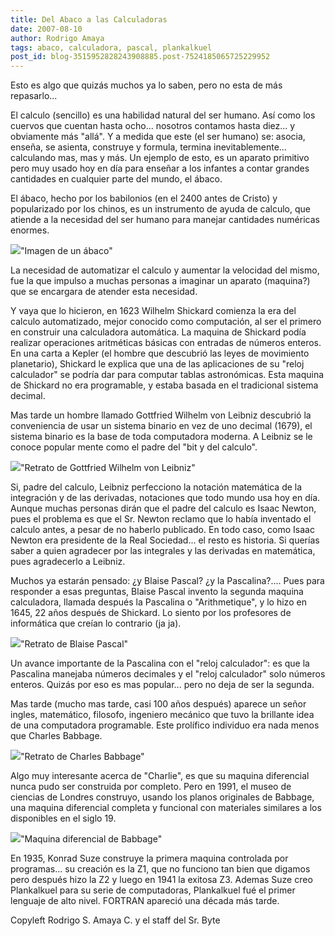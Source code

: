 ```yaml
---
title: Del Abaco a las Calculadoras
date: 2007-08-10
author: Rodrigo Amaya
tags: abaco, calculadora, pascal, plankalkuel
post_id: blog-3515952828243908885.post-7524185065725229952
---
```


Esto es algo que quizás muchos ya lo saben, pero no esta de más
      repasarlo...

El calculo (sencillo) es una
      habilidad natural del ser humano. Así como los cuervos que cuentan hasta ocho... nosotros
      contamos hasta diez... y obviamente más "allá". Y a medida que este (el ser humano) se:
      asocia, enseña, se asienta, construye y formula, termina inevitablemente... calculando mas,
      mas y más. Un ejemplo de esto, es un aparato primitivo pero muy usado hoy en día para enseñar
      a los infantes a contar grandes cantidades en cualquier parte del mundo, el ábaco.

El ábaco, hecho por los babilonios (en el 2400 antes de Cristo) y
      popularizado por los chinos, es un instrumento de ayuda de calculo, que atiende a la necesidad
      del ser humano para manejar cantidades numéricas enormes.

[![](http://bp3.blogger.com/_ayvorITawE4/RsRbMvK3CcI/AAAAAAAAAbo/a1ADB_7A-QM/s320/abaco.JPG)](http://bp3.blogger.com/_ayvorITawE4/RsRbMvK3CcI/AAAAAAAAAbo/a1ADB_7A-QM/s1600-h/abaco.JPG)"Imagen de un
      ábaco"

La necesidad de
      automatizar el calculo y aumentar la velocidad del mismo, fue la que impulso a muchas personas
      a imaginar un aparato (maquina?) que se encargara de atender esta necesidad.

Y vaya que lo hicieron, en 1623 Wilhelm Shickard comienza la era del calculo
      automatizado, mejor conocido como computación, al ser el primero en construir una calculadora
      automática.
La maquina de Shickard podía realizar operaciones aritméticas básicas
      con entradas de números enteros.
En una carta a Kepler (el hombre que descubrió las
      leyes de movimiento planetario), Shickard le explica que una de las aplicaciones de su "reloj
      calculador" se podría dar para computar tablas astronómicas.
Esta maquina de
      Shickard no era programable, y estaba basada en el tradicional sistema decimal.

Mas tarde un hombre llamado Gottfried Wilhelm von Leibniz descubrió la
      conveniencia de usar un sistema binario en vez de uno decimal (1679), el sistema binario es la
      base de toda computadora moderna. A Leibniz se le conoce popular mente como el padre del "bit
      y del calculo".

[![](http://bp3.blogger.com/_ayvorITawE4/RsRcEvK3CfI/AAAAAAAAAcA/9hcVs7Ekoi4/s320/Gottfried_Wilhelm_von_Leibniz.jpg)](http://bp3.blogger.com/_ayvorITawE4/RsRcEvK3CfI/AAAAAAAAAcA/9hcVs7Ekoi4/s1600-h/Gottfried_Wilhelm_von_Leibniz.jpg)"Retrato de Gottfried
      Wilhelm von Leibniz"

Si, padre
      del calculo, Leibniz perfecciono la notación matemática de la integración y de las derivadas,
      notaciones que todo mundo usa hoy en día. Aunque muchas personas dirán que el padre del
      calculo es Isaac Newton, pues el problema es que el Sr. Newton reclamo que lo había inventado
      el calculo antes, a pesar de no haberlo publicado. En todo caso, como Isaac Newton era
      presidente de la Real Sociedad... el resto es historia. Si querías saber a quien agradecer por
      las integrales y las derivadas en matemática, pues agradecerlo a Leibniz.

Muchos ya estarán pensado: ¿y Blaise Pascal? ¿y la Pascalina?....
Pues para
      responder a esas preguntas, Blaise Pascal invento la segunda maquina calculadora, llamada
      después la Pascalina o "Arithmetique", y lo hizo en 1645, 22 años después de Shickard. Lo
      siento por los profesores de informática que creían lo contrario (ja ja).

[![](http://bp3.blogger.com/_ayvorITawE4/RsRbjvK3CdI/AAAAAAAAAbw/EtFmlKfwrbA/s320/Blaise_Pascal.jpeg)](http://bp3.blogger.com/_ayvorITawE4/RsRbjvK3CdI/AAAAAAAAAbw/EtFmlKfwrbA/s1600-h/Blaise_Pascal.jpeg)"Retrato de Blaise
      Pascal"

Un avance importante de
      la Pascalina con el "reloj calculador": es que la Pascalina manejaba números decimales y el
      "reloj calculador" solo números enteros. Quizás por eso es mas popular... pero no deja de ser
      la segunda.

Mas tarde (mucho mas tarde, casi 100 años después) aparece
      un señor ingles, matemático, filosofo, ingeniero mecánico que tuvo la brillante idea de una
      computadora programable.
Este prolífico individuo era nada menos que Charles
      Babbage.

[![](http://bp1.blogger.com/_ayvorITawE4/RsRbyPK3CeI/AAAAAAAAAb4/x8Q6wKXE-YI/s320/CharlesBabbage.jpg)](http://bp1.blogger.com/_ayvorITawE4/RsRbyPK3CeI/AAAAAAAAAb4/x8Q6wKXE-YI/s1600-h/CharlesBabbage.jpg)"Retrato de Charles
      Babbage"

Algo muy interesante
      acerca de "Charlie", es que su maquina diferencial nunca pudo ser construida por completo.
      Pero en 1991, el museo de ciencias de Londres construyo, usando los planos originales de
      Babbage, una maquina diferencial completa y funcional con materiales similares a los
      disponibles en el siglo 19.

[![](http://bp3.blogger.com/_ayvorITawE4/RsRccvK3CgI/AAAAAAAAAcI/tWcB8W259i4/s320/diferencial.jpg)](http://bp3.blogger.com/_ayvorITawE4/RsRccvK3CgI/AAAAAAAAAcI/tWcB8W259i4/s1600-h/diferencial.jpg)"Maquina diferencial de
      Babbage"

En 1935, Konrad Suze construye
      la primera maquina controlada por
      programas... su creación es la Z1, que no funciono tan bien que digamos pero
      después hizo la Z2 y luego en 1941 la exitosa Z3. Ademas Suze creo Plankalkuel para su serie
      de computadoras, Plankalkuel fué el primer lenguaje de alto nivel. FORTRAN apareció una década
      más tarde.

Copyleft Rodrigo S. Amaya
      C. y el staff del Sr. Byte